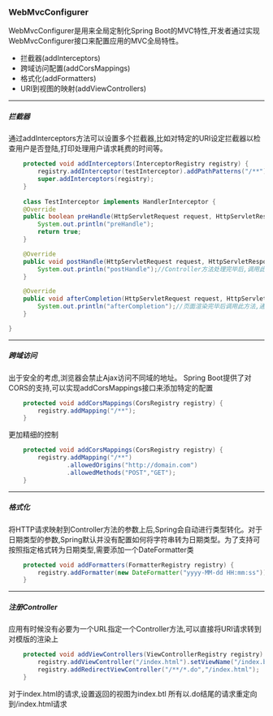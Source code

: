 ### WebMvcConfigurer

WebMvcConfigurer是用来全局定制化Spring Boot的MVC特性,开发者通过实现WebMvcConfigurer接口来配置应用的MVC全局特性。

- 拦截器(addInterceptors)
- 跨域访问配置(addCorsMappings)
- 格式化(addFormatters)
- URI到视图的映射(addViewControllers)

---
##### 拦截器
通过addInterceptors方法可以设置多个拦截器,比如对特定的URI设定拦截器以检查用户是否登陆,打印处理用户请求耗费的时间等。
```java
    protected void addInterceptors(InterceptorRegistry registry) {
        registry.addInterceptor(testInterceptor).addPathPatterns("/**").excludePathPatterns("/login/**");
        super.addInterceptors(registry);
    }
    
    class TestInterceptor implements HandlerInterceptor {
    @Override
    public boolean preHandle(HttpServletRequest request, HttpServletResponse response, Object handler) throws Exception {
        System.out.println("preHandle");
        return true;
    }

    @Override
    public void postHandle(HttpServletRequest request, HttpServletResponse response, Object handler, ModelAndView modelAndView) throws Exception {
        System.out.println("postHandle");//Controller方法处理完毕后,调用此方法
    }

    @Override
    public void afterCompletion(HttpServletRequest request, HttpServletResponse response, Object handler, Exception ex) throws Exception {
        System.out.println("afterCompletion");//页面渲染完毕后调用此方法,通常用来清除某些资源
    }

}
```

---
##### 跨域访问
出于安全的考虑,浏览器会禁止Ajax访问不同域的地址。
Spring Boot提供了对CORS的支持,可以实现addCorsMappings接口来添加特定的配置
```java
    protected void addCorsMappings(CorsRegistry registry) {
        registry.addMapping("/**");
    }
```
更加精细的控制
```java
    protected void addCorsMappings(CorsRegistry registry) {
        registry.addMapping("/**")
                .allowedOrigins("http://domain.com")
                .allowedMethods("POST","GET");
    }
```

---
##### 格式化
将HTTP请求映射到Controller方法的参数上后,Spring会自动进行类型转化。对于日期类型的参数,Spring默认并没有配置如何将字符串转为日期类型。为了支持可按照指定格式转为日期类型,需要添加一个DateFormatter类
```java
    protected void addFormatters(FormatterRegistry registry) {
        registry.addFormatter(new DateFormatter("yyyy-MM-dd HH:mm:ss"));
    }
```

---
##### 注册Controller
应用有时候没有必要为一个URL指定一个Controller方法,可以直接将URI请求转到对模版的渲染上
```java
    protected void addViewControllers(ViewControllerRegistry registry) {
        registry.addViewController("/index.html").setViewName("/index.btl");
        registry.addRedirectViewController("/**/*.do","/index.html");
    }
```
对于index.html的请求,设置返回的视图为index.btl
所有以.do结尾的请求重定向到/index.html请求

